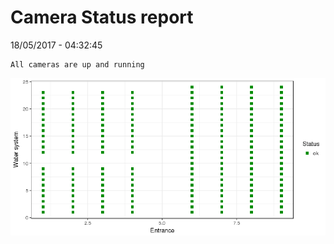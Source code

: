Camera Status report
================
18/05/2017 - 04:32:45

    All cameras are up and running

![](camreport_files/figure-markdown_github/unnamed-chunk-2-1.png)
